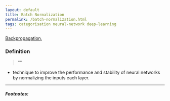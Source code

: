 ```yaml
---
layout: default
title: Batch Normalization
permalink: /batch-normalization.html
tags: categorisation neural-network deep-learning
---
```


[Backpropagation]({{site.url}}{{site.prod}}/backpropagation.html),

### Definition

> ""

- technique to improve the performance and stability of neural networks by normalizing the inputs
each layer.

<hr />

##### Footnotes:

[^1]: [TODO](TODO)